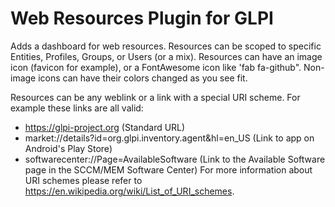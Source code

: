 # Web Resources Plugin for GLPI

Adds a dashboard for web resources.
Resources can be scoped to specific Entities, Profiles, Groups, or Users (or a mix).
Resources can have an image icon (favicon for example), or a FontAwesome icon like 'fab fa-github".
Non-image icons can have their colors changed as you see fit.

Resources can be any weblink or a link with a special URI scheme. For example these links are all valid:
 - https://glpi-project.org (Standard URL)
 - market://details?id=org.glpi.inventory.agent&hl=en_US (Link to app on Android's Play Store)
 - softwarecenter://Page=AvailableSoftware (Link to the Available Software page in the SCCM/MEM Software Center)
For more information about URI schemes please refer to https://en.wikipedia.org/wiki/List_of_URI_schemes.